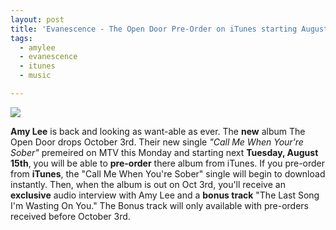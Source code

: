 ```yaml
---
layout: post
title: 'Evanescence - The Open Door Pre-Order on iTunes starting August 15th with bonus'
tags:
  - amylee
  - evanescence
  - itunes
  - music

---
```


<img src="http://ec1.images-amazon.com/images/P/B000FTWB7G.01._SS500_SCLZZZZZZZ_V61586859_.jpg" id="prodImage" />

<strong>Amy Lee</strong> is back and looking as want-able as ever. The <strong>new</strong> album The Open Door drops October 3rd. Their new single <em>"Call Me When Your're Sober"</em> premeired on MTV this Monday and starting next <strong>Tuesday, August 15th</strong>, you will be able to <strong>pre-order</strong> there album from iTunes. If you pre-order from <strong>iTunes</strong>, the "Call Me When You're Sober" single will begin to download instantly. Then, when the album is out on Oct 3rd, you'll receive an <strong>exclusive</strong> audio interview with Amy Lee and a <strong>bonus track</strong> "The Last Song I'm Wasting On You." The Bonus track will only available with pre-orders received before October 3rd.

<p class="citation"><cite cite="http://www.evanescence.com/"><a href="http://www.evanescence.com/">
</a></cite>

<!-- technorati tags begin --><!-- technorati tags end --></p>
